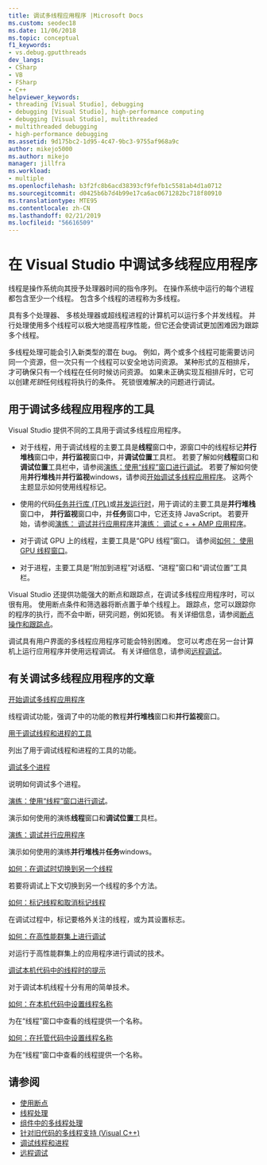 ```yaml
---
title: 调试多线程应用程序 |Microsoft Docs
ms.custom: seodec18
ms.date: 11/06/2018
ms.topic: conceptual
f1_keywords:
- vs.debug.gputthreads
dev_langs:
- CSharp
- VB
- FSharp
- C++
helpviewer_keywords:
- threading [Visual Studio], debugging
- debugging [Visual Studio], high-performance computing
- debugging [Visual Studio], multithreaded
- multithreaded debugging
- high-performance debugging
ms.assetid: 9d175bc2-1d95-4c47-9bc3-9755af968a9c
author: mikejo5000
ms.author: mikejo
manager: jillfra
ms.workload:
- multiple
ms.openlocfilehash: b3f2fc8b6acd38393cf9fefb1c5581ab4d1a0712
ms.sourcegitcommit: d0425b6b7d4b99e17ca6ac0671282bc718f80910
ms.translationtype: MTE95
ms.contentlocale: zh-CN
ms.lasthandoff: 02/21/2019
ms.locfileid: "56616509"
---
```

# <a name="debug-multithreaded-applications-in-visual-studio"></a>在 Visual Studio 中调试多线程应用程序
线程是操作系统向其授予处理器时间的指令序列。 在操作系统中运行的每个进程都包含至少一个线程。 包含多个线程的进程称为多线程。

具有多个处理器、 多核处理器或超线程进程的计算机可以运行多个并发线程。 并行处理使用多个线程可以极大地提高程序性能，但它还会使调试更加困难因为跟踪多个线程。

多线程处理可能会引入新类型的潜在 bug。 例如，两个或多个线程可能需要访问同一个资源，但一次只有一个线程可以安全地访问资源。 某种形式的互相排斥，才可确保只有一个线程在任何时候访问资源。 如果未正确实现互相排斥时，它可以创建*死锁*任何线程将执行的条件。 死锁很难解决的问题进行调试。

## <a name="tools-for-debugging-multithreaded-apps"></a>用于调试多线程应用程序的工具

Visual Studio 提供不同的工具用于调试多线程应用程序。

- 对于线程，用于调试线程的主要工具是**线程**窗口中，源窗口中的线程标记**并行堆栈**窗口中，**并行监视**窗口中，并**调试位置**工具栏。 若要了解如何**线程**窗口和**调试位置**工具栏中，请参阅[演练：使用“线程”窗口进行调试](../debugger/how-to-use-the-threads-window.md)。 若要了解如何使用**并行堆栈**并**并行监视**windows，请参阅[开始调试多线程应用程序](../debugger/get-started-debugging-multithreaded-apps.md)。 这两个主题显示如何使用线程标记。

- 使用的代码[任务并行库 (TPL)](/dotnet/standard/parallel-programming/task-parallel-library-tpl)或[并发运行时](/cpp/parallel/concrt/concurrency-runtime/)，用于调试的主要工具是**并行堆栈**窗口中， **并行监视**窗口中，并**任务**窗口中，它还支持 JavaScript。 若要开始，请参阅[演练： 调试并行应用程序](../debugger/walkthrough-debugging-a-parallel-application.md)并[演练： 调试 c + + AMP 应用程序](/cpp/parallel/amp/walkthrough-debugging-a-cpp-amp-application)。

- 对于调试 GPU 上的线程，主要工具是“GPU 线程”窗口。 请参阅[如何： 使用 GPU 线程窗口](../debugger/how-to-use-the-gpu-threads-window.md)。

- 对于进程，主要工具是“附加到进程”对话框、“进程”窗口和“调试位置”工具栏。

Visual Studio 还提供功能强大的断点和跟踪点，在调试多线程应用程序时，可以很有用。 使用断点条件和筛选器将断点置于单个线程上。 跟踪点，您可以跟踪你的程序的执行，而不会中断，研究问题，例如死锁。 有关详细信息，请参阅[断点操作和跟踪点](../debugger/using-breakpoints.md#BKMK_Print_to_the_Output_window_with_tracepoints)。

调试具有用户界面的多线程应用程序可能会特别困难。 您可以考虑在另一台计算机上运行应用程序并使用远程调试。 有关详细信息，请参阅[远程调试](../debugger/remote-debugging.md)。

## <a name="articles-about-debugging-multithreaded-apps"></a>有关调试多线程应用程序的文章

 [开始调试多线程应用程序](../debugger/get-started-debugging-multithreaded-apps.md)

线程调试功能，强调了中的功能的教程**并行堆栈**窗口和**并行监视**窗口。

 [用于调试线程和进程的工具](../debugger/debug-threads-and-processes.md)

列出了用于调试线程和进程的工具的功能。

 [调试多个进程](../debugger/debug-multiple-processes.md)

说明如何调试多个进程。

 [演练：使用“线程”窗口进行调试](../debugger/how-to-use-the-threads-window.md)。

演示如何使用的演练**线程**窗口和**调试位置**工具栏。

 [演练：调试并行应用程序](../debugger/walkthrough-debugging-a-parallel-application.md)

演示如何使用的演练**并行堆栈**并**任务**windows。

 [如何：在调试时切换到另一个线程](../debugger/how-to-switch-to-another-thread-while-debugging.md)

若要将调试上下文切换到另一个线程的多个方法。

 [如何：标记线程和取消标记线程](../debugger/how-to-flag-and-unflag-threads.md)

在调试过程中，标记要格外关注的线程，或为其设置标志。

 [如何：在高性能群集上进行调试](../debugger/how-to-debug-on-a-high-performance-cluster.md)

对运行于高性能群集上的应用程序进行调试的技术。

 [调试本机代码中的线程时的提示](../debugger/tips-for-debugging-threads-in-native-code.md)

对于调试本机线程十分有用的简单技术。

 [如何：在本机代码中设置线程名称](../debugger/how-to-set-a-thread-name-in-native-code.md)

为在“线程”窗口中查看的线程提供一个名称。

 [如何：在托管代码中设置线程名称](../debugger/how-to-set-a-thread-name-in-managed-code.md)

为在“线程”窗口中查看的线程提供一个名称。

## <a name="see-also"></a>请参阅

- [使用断点](../debugger/using-breakpoints.md)
- [线程处理](/dotnet/standard/threading/index)
- [组件中的多线程处理](https://msdn.microsoft.com/Library/2fc31e68-fb71-4544-b654-0ce720478779)
- [针对旧代码的多线程支持 (Visual C++)](/cpp/parallel/multithreading-support-for-older-code-visual-cpp)
- [调试线程和进程](../debugger/debug-threads-and-processes.md)
- [远程调试](../debugger/remote-debugging.md)